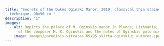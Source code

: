 ```yaml
---
title: "Secrets of the Dukes Oginski Manor, 2019, classical thin stained glass
  technique, 90x56 cm "
description: "1"
images:
  - alt: Depicts the palace of M. Oginskis manor in Plunge, Lithuania, the signature
      of the composer M. K. Oginskis and the notes of Oginskis polonaise.
    image: images/parodinis-vitrazas_65x95_skirta-oginskiui_autores.jpg
---
```

